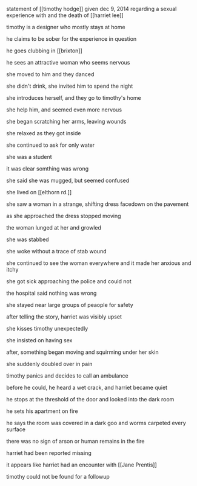 statement of [[timothy hodge]] given dec 9, 2014 regarding a sexual experience with and the death of [[harriet lee]]

timothy is a designer who mostly stays at home

he claims to be sober for the experience in question

he goes clubbing in [[brixton]]

he sees an attractive woman who seems nervous

she moved to him and they danced

she didn't drink, she invited him to spend the night

she introduces herself, and they go to timothy's home

she help him, and seemed even more nervous

she began scratching her arms, leaving wounds

she relaxed as they got inside

she continued to ask for only water

she was a student

it was clear somthing was wrong

she said she was mugged, but seemed confused

she lived on [[elthorn rd.]]

she saw a woman in a strange, shifting dress facedown on the pavement

as she approached the dress stopped moving

the woman lunged at her and growled

she was stabbed

she woke without a trace of stab wound

she continued to see the woman everywhere and it made her anxious and itchy

she got sick approaching the police and could not

the hospital said nothing was wrong

she stayed near large groups of peaople for safety

after telling the story, harriet was visibly upset

she kisses timothy unexpectedly

she insisted on having sex

after, something began moving and squirming under her skin

she suddenly doubled over in pain

timothy panics and decides to call an ambulance

before he could, he heard a wet crack, and harriet became quiet

he stops at the threshold of the door and looked into the dark room

he sets his apartment on fire

he says the room was covered in a dark goo and worms carpeted every surface

there was no sign of arson or human remains in the fire

harriet had been reported missing

it appears like harriet had an encounter with [[Jane Prentis]]

timothy could not be found for a followup

